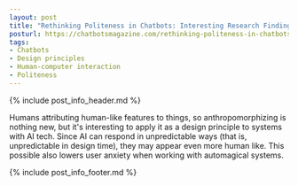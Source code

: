 ```yaml
---
layout: post
title: "Rethinking Politeness in Chatbots: Interesting Research Findings"
posturl: https://chatbotsmagazine.com/rethinking-politeness-in-chatbots-interesting-research-findings-6c3a91871e5f
tags:
- Chatbots
- Design principles
- Human-computer interaction
- Politeness
---
```


{% include post_info_header.md %}

Humans attributing human-like features to things, so anthropomorphizing is nothing new, but it's interesting to apply it as a design principle to systems with AI tech. Since AI can respond in unpredictable ways (that is, unpredictable in design time), they may appear even more human like. This possible also lowers user anxiety when working with automagical systems.

<!--more-->
{% include post_info_footer.md %}
